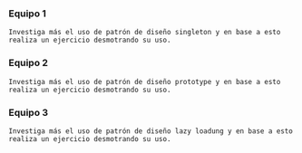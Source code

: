 ### Equipo 1

```
Investiga más el uso de patrón de diseño singleton y en base a esto realiza un ejercicio desmotrando su uso.
```

### Equipo 2

```
Investiga más el uso de patrón de diseño prototype y en base a esto realiza un ejercicio desmotrando su uso.
```

### Equipo 3

```
Investiga más el uso de patrón de diseño lazy loadung y en base a esto realiza un ejercicio desmotrando su uso.
```
